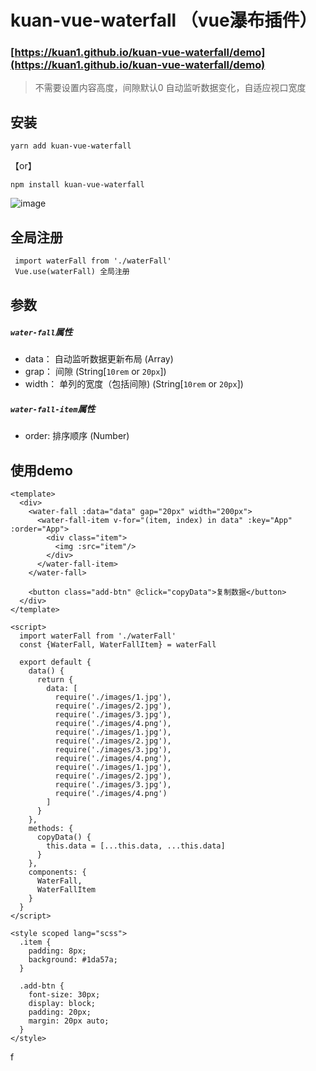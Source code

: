 # kuan-vue-waterfall （vue瀑布插件）

### [https://kuan1.github.io/kuan-vue-waterfall/demo](https://kuan1.github.io/kuan-vue-waterfall/demo)
>  不需要设置内容高度，间隙默认0
>  自动监听数据变化，自适应视口宽度

## 安装
```
yarn add kuan-vue-waterfall
```
【or】
```
npm install kuan-vue-waterfall
```

![image](http://pic.luzhongkuan.cn/1532051693115.png)

## 全局注册
```
 import waterFall from './waterFall'
 Vue.use(waterFall) 全局注册
```

## 参数
##### `water-fall`属性
- data： 自动监听数据更新布局   (Array)
- grap： 间隙   (String[`10rem` or `20px`])
- width： 单列的宽度（包括间隙) (String[`10rem` or `20px`])
##### `water-fall-item`属性
- order: 排序顺序 (Number)

## 使用demo
```
<template>
  <div>
    <water-fall :data="data" gap="20px" width="200px">
      <water-fall-item v-for="(item, index) in data" :key="App" :order="App">
        <div class="item">
          <img :src="item"/>
        </div>
      </water-fall-item>
    </water-fall>

    <button class="add-btn" @click="copyData">复制数据</button>
  </div>
</template>

<script>
  import waterFall from './waterFall'
  const {WaterFall, WaterFallItem} = waterFall

  export default {
    data() {
      return {
        data: [
          require('./images/1.jpg'),
          require('./images/2.jpg'),
          require('./images/3.jpg'),
          require('./images/4.png'),
          require('./images/1.jpg'),
          require('./images/2.jpg'),
          require('./images/3.jpg'),
          require('./images/4.png'),
          require('./images/1.jpg'),
          require('./images/2.jpg'),
          require('./images/3.jpg'),
          require('./images/4.png')
        ]
      }
    },
    methods: {
      copyData() {
        this.data = [...this.data, ...this.data]
      }
    },
    components: {
      WaterFall,
      WaterFallItem
    }
  }
</script>

<style scoped lang="scss">
  .item {
    padding: 8px;
    background: #1da57a;
  }

  .add-btn {
    font-size: 30px;
    display: block;
    padding: 20px;
    margin: 20px auto;
  }
</style>

```
f
